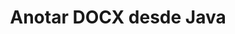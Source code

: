 ---
############################# Static ############################
layout: "auto-gen-annotation"

############################# Head ############################
head_title: "Java DOCX API de anotación Anotar en C#"
head_description: "API de Java para crear y anotar tipos de anotaciones populares de DOCX, imágenes, dibujos y formatos de archivos de documentos."

############################# Header ############################
title: "Anotar DOCX desde Java"
description: ""
bg_image: "https://cms.admin.containerize.com/templates/aspose/App_Themes/V3/images/bg/header1.png"
bg_overlay: false
button:
    enable: true
    icon: "fas fa-arrow-down"
    label: "Descargue prueba gratis"
    link: "https://downloads.groupdocs.com/annotation/java"

############################# About ############################
about:
    enable: true
    title: "Acerca de GroupDocs.Annotation para la API de Java"
    content: |
        GroupDocs.Annotation for Java API es una biblioteca que le permite agregar anotaciones a PDF, Word y otros documentos en Mac, Windows o Ubuntu. [GroupDocs.Annotation for Java](/annotation/java) es una API nativa de Java para administrar anotaciones con soporte integral para crear, agregar, editar, eliminar, extraer y exportar anotaciones de imágenes y otros documentos. La lista completa de formatos de documentos compatibles se puede ver en esta [página] (https://docs.groupdocs.com/annotation/java/supported-document-formats/).
        Esta biblioteca le permite trabajar no solo con documentos DOCX sino también con muchos otros tipos de documentos como Word, Excel, PowerPoint, correos electrónicos de Outlook, Visio, Adobe, OpenDocument, OpenOffice, Photoshop, AutoCad y muchos otros.
        La API de GroupDocs.Annotation para Java le permite crear y agregar nuevas notas, editar anotaciones, extraer comentarios, anotaciones y eliminarlas de los documentos. La biblioteca admite 13 tipos de anotaciones diferentes, incluidos Texto, Polilínea, Área, Subrayado, Punto, Marca de agua, Flecha, Elipse, Reemplazo de texto, Distancia, Campo de texto, Redacción de recursos en PDF, HTML, documentos de Microsoft Word, hojas de cálculo, diagramas, presentaciones, dibujos, imágenes y muchos otros formatos de archivo.
        El ejemplo (consulte a continuación) demuestra cómo trabajar con el documento DOCX, en este ejemplo puede ver los pasos principales de cómo trabajar con GroupDocs. anotación, agregando objetos de datos para establecer las propiedades de la anotación de acuerdo con sus requisitos y guardando el resultado en el lugar necesario. También puede echar un vistazo más detallado a las funciones admitidas en nuestra [página] de github (https://github.com/groupdocs-annotation/GroupDocs.Annotation-for-Java), o en nuestra [documentación] del producto (https://docs.groupdocs.com/annotation/java/getting-started/).

############################# Steps ############################
howTo_Add:
steps_Add:
    enable: true
    title_left: "Pasos para agregar anotaciones a DOCX en Java"
    content_left: |
        [GroupDocs.Annotation](/annotation/java/) facilita a los desarrolladores de Java agregar varios tipos de anotaciones a los archivos DOCX dentro de cualquier aplicación basada en Java mediante la implementación de unos sencillos pasos.
        *   Cree objetos de respuesta con comentario y fecha.
        *   Cree un objeto AreaAnnotation, establezca opciones de área y agregue respuestas.
        *   Cree un objeto Annotator y agregue una anotación de área.
        *   Guardar archivo de salida.
    title_right: "Requisitos del sistema"
    content_right: |
        Las API de GroupDocs.Annotation para Java son compatibles con todas las principales plataformas y sistemas operativos. Antes de ejecutar el código a continuación, asegúrese de tener los siguientes requisitos previos instalados en su sistema.
        *   Sistemas operativos: Microsoft Windows, Linux, Mac OS
        *   Entorno de desarrollo: NetBeans, Intellij IDEA, Eclipse, etc.
        *   Entorno de tiempo de ejecución de Java: Java 7 (1.7) y superior
        *   Obtenga la última versión de GroupDocs.Annotation para Java desde [GroupDocs Artifact Repository](https://repository.groupdocs.com/webapp/#/artifacts/browse/tree/General/repo/com/groupdocs/groupdocs-annotation)

############################# Preview ############################
preview_Add:
    enable: true
    title: Vista previa de anotaciones y ejemplo de código
    content: |
        ![Annotation preview image](https://docs.groupdocs.com/annotation/java/images/add-area-annotation.png)
    code: |
        ```java
        // Create an instance of Reply class and add comments
        Reply firstReply = new Reply();
        firstReply.setComment("First comment");
        firstReply.setRepliedOn(Calendar.getInstance().getTime());
        
        Reply secondReply = new Reply();
        secondReply.setComment("Second comment");
        secondReply.setRepliedOn(Calendar.getInstance().getTime());
        
        List<Reply> replies = new ArrayList<Reply>();
        replies.add(firstReply);
        replies.add(secondReply);
        
        // Create an instance of AreaAnnotation class and set options
        AreaAnnotation area = new AreaAnnotation();
        area.setBackgroundColor(65535);
        area.setBox(new Rectangle(100, 100, 100, 100));
        area.setCreatedOn(Calendar.getInstance().getTime());
        area.setMessage("This is area annotation");
        area.setOpacity(0.7);
        area.setPageNumber(0);
        area.setPenColor(65535);
        area.setPenStyle(PenStyle.Dot);
        area.setPenWidth((byte) 3);
        area.setReplies(replies);
        
        // Create an instance of Annotator class
        Annotator annotator = new Annotator("input.bmp");
        
        // Add annotation
        annotator.add(area);
        
        // Save to file
        annotator.save("output.bmp");
        annotator.dispose();
        ```

############################# Steps ############################
howTo_Remove:
steps_Remove:
    enable: true
    title_left: "Pasos para eliminar anotaciones de DOCX en Java"
    content_left: |
        [GroupDocs.Annotation](/annotation/java/) hace que sea más fácil para los desarrolladores de Java eliminar los detalles de las anotaciones de los archivos DOCX dentro de cualquier aplicación basada en Java mediante la implementación de unos sencillos pasos.
        *   Cree objetos de respuesta con comentario y fecha.
        *   Crea una instancia del objeto SaveOptions y establece AnnotationTypes = AnnotationType.None.
        *   Llame al método save con la ruta del documento resultante o la secuencia y el objeto SaveOptions.

############################# Preview ############################
preview_Remove:
    enable: true
    code: |
        ```java
        // Create an instance of Annotator class 
        Annotator annotator = new Annotator("C://input.bmp");

        // Remove annotation by set type None 
        SaveOptions saveOptions = new SaveOptions();
        saveOptions.setAnnotationTypes(AnnotationType.None);

        // Save annotation to output file
        annotator.save("C://output.bmp", saveOptions);
        annotator.dispose();
        ```

############################# Steps ############################
howTo_Edit:
steps_Edit:
    enable: true
    title_left: "Pasos para editar anotaciones de DOCX en Java"
    content_left: |
        [GroupDocs.Annotation](/annotation/java/) facilita a los desarrolladores de Java la actualización de varias propiedades de anotación de los archivos DOCX dentro de cualquier aplicación basada en Java mediante la implementación de unos sencillos pasos.
        *   Cree una instancia del objeto Annotator con la ruta del documento de entrada o flujo con LoadOptions instanciado con ImportAnnotations = true.
        *   Cree alguna implementación de AnnotationBase y establezca el Id. de la anotación existente (si no se encuentra la anotación con ese Id., no se cambiará nada) o la lista de rutas de las anotaciones (se eliminarán todas las anotaciones existentes).
        *   Llame al método de actualización del objeto Annotator con anotaciones pasadas.
        *   Llame al método save con la ruta del documento resultante o la secuencia y el objeto SaveOptions.

############################# Preview ############################
preview_Edit:
    enable: true
    code: |
        ```java
        String outputPath = "UpdateAnnotation.bmp";

        // Create an instance of Annotator class
        Annotator annotator = new Annotator("input.bmp");
        
        // Create an instance of Reply class for first example and add comments
        Reply reply1 = new Reply();
        reply1.setComment("Original first comment");
        reply1.setRepliedOn(Calendar.getInstance().getTime());
        
        Reply reply2 = new Reply();
        reply2.setComment("Original second comment");
        reply2.setRepliedOn(Calendar.getInstance().getTime());
        
        java.util.List replies = new ArrayList();
        replies.add(reply1);
        replies.add(reply2);
        
        // Create an instance of AreaAnnotation class and set options
        AreaAnnotation original = new AreaAnnotation();
        original.setId(1);
        original.setBackgroundColor(65535);
        original.setBox(new Rectangle(100, 100, 100, 100));
        original.setCreatedOn(Calendar.getInstance().getTime());
        original.setMessage("This is original annotation");
        original.setReplies(replies);
        
        // Add original annotation
        annotator.add(original);
        annotator.save(outputPath);
        annotator.dispose();
        
        LoadOptions loadOptions = new LoadOptions();
        
        // Open annotated document
        Annotator annotator1 = new Annotator(outputPath, loadOptions);
        
        // Create an instance of Reply class for update first example
        Reply reply3 = new Reply();
        reply3.setComment("Updated first comment");
        reply3.setRepliedOn(Calendar.getInstance().getTime());
        
        Reply reply4 = new Reply();
        reply4.setComment("Updated second comment");
        reply4.setRepliedOn(Calendar.getInstance().getTime());
        
        java.util.List replies1 = new ArrayList();
        replies1.add(reply3);
        replies1.add(reply4);

        // Suggest we want change some properties of existed annotation
        AreaAnnotation updated = new AreaAnnotation();
        updated.setId(1);
        updated.setBackgroundColor(255);
        updated.setBox(new Rectangle(0, 0, 50, 200));
        updated.setCreatedOn(Calendar.getInstance().getTime());
        updated.setMessage("This is updated annotation");
        updated.setReplies(replies1);
        
        // Update and save annotation
        annotator1.update(updated);
        annotator1.save(outputPath);
        annotator1.dispose();
        ```

############################# Steps ############################
howTo_Extract:
steps_Extract:
    enable: true
    title_left: "Pasos para extraer anotaciones de DOCX en Java"
    content_left: |
        [GroupDocs.Annotation](/annotation/java/) facilita a los desarrolladores de Java anotar documentos y extraer información de anotaciones de archivos DOCX dentro de cualquier aplicación basada en Java mediante la implementación de unos sencillos pasos.
        *   Cree objetos de respuesta con comentario y fecha.
        *   Cree una instancia del objeto LoadOptions y llame a SetImportAnnotations con un argumento verdadero.
        *   Definir variable con tipo Lista.
        *   Llame al método get y devuelva el resultado a la variable anterior.

############################# Preview ############################
preview_Extract:
    enable: true
    code: |
        ```java
        // For using this example input file ("annotated.bmp") must be with annotations
        LoadOptions loadOptions = new LoadOptions();
        
        // Create an instance of Annotator class and get annotations
        final Annotator annotator = new Annotator("annotated.bmp", loadOptions);
        List annotations = annotator.get();
        ```

############################# Demos ############################
demos:
    enable: true
    title: "Demostraciones en vivo para agregar, eliminar, editar y extraer anotaciones en documentos e imágenes"
    content: |
        Agregue, elimine, edite y extraiga anotaciones en el archivo DOCX ahora mismo visitando el sitio web [GroupDocs.Annotation Live Demos](https://products.groupdocs.app/annotation/family). La demostración en vivo tiene los siguientes beneficios

############################# About Formats ############################
about_formats:
    enable: true
    format:
        # format loop
        - icon: "far fa-file-docx"
          title: "Acerca del formato de archivo DOCX"
          content: |
            DOCX es un formato muy conocido para documentos de Microsoft Word. Introducido a partir de 2007 con el lanzamiento de Microsoft Office 2007, la estructura de este nuevo formato de documento se cambió de binario simple a una combinación de XML y archivos binarios. Los archivos Docx se pueden abrir con Word 2007 y versiones laterales, pero no con las versiones anteriores de MS Word que admiten extensiones de archivo DOC.

          link: "https://docs.fileformat.com/image/docx/"

############################# More Formats ############################
more_formats:
    enable: true
    title: "Trabajar con otros formatos de documentos populares"
    content: |
        Actualice las propiedades de anotación de algunos de los formatos de archivo populares como se indica a continuación.
    format:
        # format loop
        - name: "Annotate PDF document"
          link: "https://products.groupdocs.com/annotation/java/pdf/"
          description: "Adobe Portable Document Format"

        # format loop
        - name: "Annotate DOC document"
          link: "https://products.groupdocs.com/annotation/java/doc/"
          description: "Microsoft Word Document"

        # format loop
        - name: "Annotate DOCM document"
          link: "https://products.groupdocs.com/annotation/java/docm/"
          description: "Microsoft Word Macro-Enabled Document"

        # format loop
        - name: "Annotate DOCX document"
          link: "https://products.groupdocs.com/annotation/java/docx/"
          description: "Microsoft Word Open XML Document"

        # format loop
        - name: "Annotate DOT document"
          link: "https://products.groupdocs.com/annotation/java/dot/"
          description: "Microsoft Word Document Template"

        # format loop
        - name: "Annotate DOTX document"
          link: "https://products.groupdocs.com/annotation/java/dotx/"
          description: "Word Open XML Document Template"

        # format loop
        - name: "Annotate RTF document"
          link: "https://products.groupdocs.com/annotation/java/rtf/"
          description: "Rich Text Document"

        # format loop
        - name: "Annotate ODT document"
          link: "https://products.groupdocs.com/annotation/java/odt/"
          description: "Open Document Text"

        # format loop
        - name: "Annotate XLS document"
          link: "https://products.groupdocs.com/annotation/java/xls/"
          description: "Microsoft Excel Binary File Format"

        # format loop
        - name: "Annotate XLSX document"
          link: "https://products.groupdocs.com/annotation/java/xlsx/"
          description: "Microsoft Excel Open XML Spreadsheet"

        # format loop
        - name: "Annotate XLSM document"
          link: "https://products.groupdocs.com/annotation/java/xlsm/"
          description: "Microsoft Excel Macro-Enabled Spreadsheet"

        # format loop
        - name: "Annotate XLSB document"
          link: "https://products.groupdocs.com/annotation/java/xlsb/"
          description: "Microsoft Excel Binary Worksheet"

        # format loop
        - name: "Annotate ODS document"
          link: "https://products.groupdocs.com/annotation/java/ods/"
          description: "Open Document Spreadsheet"

        # format loop
        - name: "Annotate PPT document"
          link: "https://products.groupdocs.com/annotation/java/ppt/"
          description: "PowerPoint Presentation"

        # format loop
        - name: "Annotate PPTX document"
          link: "https://products.groupdocs.com/annotation/java/pptx/"
          description: "PowerPoint Open XML Presentation"

        # format loop
        - name: "Annotate PPSX document"
          link: "https://products.groupdocs.com/annotation/java/ppsx/"
          description: "PowerPoint Open XML Slide Show"

        # format loop
        - name: "Annotate POTM document"
          link: "https://products.groupdocs.com/annotation/java/potm/"
          description: "Microsoft PowerPoint Template"

        # format loop
        - name: "Annotate PPTM document"
          link: "https://products.groupdocs.com/annotation/java/pptm/"
          description: "Microsoft PowerPoint Presentation"

        # format loop
        - name: "Annotate PPS document"
          link: "https://products.groupdocs.com/annotation/java/pps/"
          description: "Microsoft PowerPoint 97-2003 Slide Show"

        # format loop
        - name: "Annotate ODP document"
          link: "https://products.groupdocs.com/annotation/java/odp/"
          description: "OpenDocument Presentation"

        # format loop
        - name: "Annotate HTML document"
          link: "https://products.groupdocs.com/annotation/java/html/"
          description: "HyperText Markup Language"

        # format loop
        - name: "Annotate TIFF document"
          link: "https://products.groupdocs.com/annotation/java/tiff/"
          description: "Tagged Image File Format"

        # format loop
        - name: "Annotate JPEG document"
          link: "https://products.groupdocs.com/annotation/java/jpeg/"
          description: "JPEG Image"

        # format loop
        - name: "Annotate PNG document"
          link: "https://products.groupdocs.com/annotation/java/png/"
          description: "Portable Network Graphic"

        # format loop
        - name: "Annotate EML document"
          link: "https://products.groupdocs.com/annotation/java/eml/"
          description: "E-mail Message"

        # format loop
        - name: "Annotate MSG document"
          link: "https://products.groupdocs.com/annotation/java/msg/"
          description: "Microsoft Outlook E-mail Message"

        # format loop
        - name: "Annotate VSD document"
          link: "https://products.groupdocs.com/annotation/java/vsd/"
          description: "Microsoft Visio 2003-2010 Drawing"

        # format loop
        - name: "Annotate VSDX document"
          link: "https://products.groupdocs.com/annotation/java/vsdx/"
          description: "Microsoft Visio Drawing"

        # format loop
        - name: "Annotate VSS document"
          link: "https://products.groupdocs.com/annotation/java/vss/"
          description: "Microsoft Visio 2003-2010 Stencil"

        # format loop
        - name: "Annotate VST document"
          link: "https://products.groupdocs.com/annotation/java/vst/"
          description: "Microsoft Visio 2013 Stencil"

        # format loop
        - name: "Annotate DWG document"
          link: "https://products.groupdocs.com/annotation/java/dwg/"
          description: "Autodesk Design Data Formats"

        # format loop
        - name: "Annotate DXF document"
          link: "https://products.groupdocs.com/annotation/java/dxf/"
          description: "AutoCAD Drawing Interchange"

        # format loop
        - name: "Annotate DCM document"
          link: "https://products.groupdocs.com/annotation/java/dcm/"
          description: "Digital Imaging and Communications in Medicine"

        # format loop
        - name: "Annotate WMF document"
          link: "https://products.groupdocs.com/annotation/java/wmf/"
          description: "Windows Metafile"

        # format loop
        - name: "Annotate EMF document"
          link: "https://products.groupdocs.com/annotation/java/emf/"
          description: "Enhanced Metafile Format"


############################# Back to top ###############################
back_to_top:
    enable: true
---